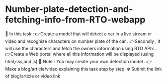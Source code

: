 # Number-plate-detection-and-fetching-info-from-RTO-webapp
 📌 In this task : 👉Create a model that will detect a car in a live stream or video and recognize characters on number plate of the car . 👉Secondly , it will use the characters and fetch the owners information using RTO API’s . 👉Create a Web portal where all this information will be displayed (using html,css,and js) 📌 Note : You may create your own detection model . 👉 Make a blog/article/video explaining this task step by step.  ❄️ Submit the link of blog/article or video link
